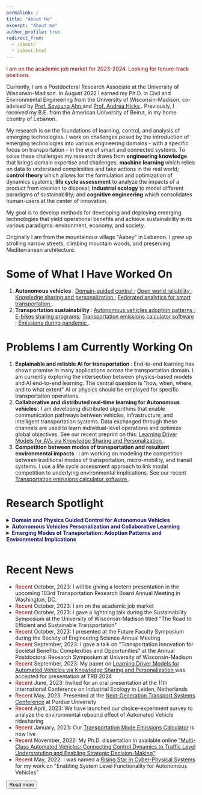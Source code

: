 ```yaml
---
permalink: /
title: "About Me"
excerpt: "About me"
author_profile: true
redirect_from: 
  - /about/
  - /about.html
---
```


<p> <span style="color:darkred"> I am on the academic job market for 2023-2024. Looking for tenure-track positions.</span> </p>

<p> Currently, I am a Postdoctoral Research Associate at the University of Wisconsin-Madison. In August 2022 I earned my Ph.D. in Civil and Environmental Engineering from the University of Wisconsin-Madison, co-advised by <a href="https://directory.engr.wisc.edu/cee/Faculty/Ahn_Soyoung/" target=_blank> Prof. Soyoung Ahn </a> and <a href="https://directory.engr.wisc.edu/cee/Faculty/Hicks_Andrea/" target=_blank> Prof. Andrea Hicks </a>. Previously, I received my B.E. from the American University of Beirut, in my home country of Lebanon. </p>

<p> My research is on the foundations of learning, control, and analysis of emerging technologies. I work on challenges posed by the introduction of emerging technologies into various engineering domains - with a specific focus on transportation - in the era of smart and connected systems. To solve these challenges my research draws from <b> engineering knowledge</b> that brings domain expertise and challenges; <b> machine learning </b> which relies on data to understand complexities and take actions in the real world; <b> control theory </b> which allows for the formulation and optimization of dynamics systems; <b>life cycle assessment</b> to analyze the impacts of a product from creation to disposal; <b>industrial ecology</b> to model different paradigms of sustainability; and <b> cognitive engineering</b> which consolidates human-users at the center of innovation.</p>


<p> My goal is to develop methods for developing and deploying emerging technologies that yield operational benefits and achieve sustainability in its various paradigms: environment, economy, and society.</p>

<p> Originally I am from the mountainous village "Aabey" in Lebanon. I grew up strolling narrow streets, climbing mountain woods, and preserving Mediterranean architecture. </p>

Some of What I Have Worked On 
======
1. <b> Autonomous vehicles </b>: <a href="https://www.sciencedirect.com/science/article/pii/S0968090X21001844"> Domain-guided control </a>; <a href="https://papers.ssrn.com/sol3/papers.cfm?abstract_id=4370172"> Open world reliability </a>; <a href="https://arxiv.org/abs/2308.16870"> Knowledge sharing and personalization </a>; <a href="https://ieeexplore.ieee.org/abstract/document/9611259"> Federated analytics for smart transportation </a>.
2. <b> Transportation sustainability </b>: <a href="https://iopscience.iop.org/article/10.1088/1748-9326/abf6f4/meta"> Autonomous vehicles adoption patterns </a>; <a href="https://iopscience.iop.org/article/10.1088/2634-4505/ac7c8b/meta"> E-bikes sharing programs</a>; <a href="https://sites.google.com/view/cheeseburgercalculator/home"> Transportation emissions calculator software </a>; <a href="https://iopscience.iop.org/article/10.1088/2634-4505/ac9a68/meta"> Emissions during pandemic </a>.

Problems I am Currently Working On  
======
1. <b> Explainable and reliable AI for transportation </b>: End-to-end learning has shown promise in many applications across the transportation domain. I am currently exploring the intersection between physics-based models and AI end-to-end learning. The central question is "how, when, where, and to what extent" AI or physics should be employed for specific transportation operations. 
2. <b> Collaborative and distributed real-time learning for Autonomous vehicles </b>: I am developing distributed algorithms that enable communication pathways between vehicles, infrastructure, and intelligent transportation systems. Data exchanged through these channels are used to learn individual-level operations and optimize global objectives. See our recent preprint on this: <a href="https://arxiv.org/abs/2308.16870"> Learning Driver Models for AVs via Knowledge Sharing and Personalization </a>. 
3. <b> Competition between modes of transportation and resultant environmental impacts </b>: I am working on modeling the competition between traditional modes of transportation, micro-mobility, and transit systems. I use a life cycle assessment approach to link modal competition to underlying environmental implications. See our recent <a href="https://sites.google.com/view/cheeseburgercalculator/home"> Transportation emissions calculator software </a>.

Research Spotlight
======

<details>

<summary><b><span style="color:MidnightBlue"> Domain and Physics Guided Control for Autonomous Vehicles </span></b></summary>

<h3> I. From Control Algorithm to Traffic Dynamics <a href="https://www.sciencedirect.com/science/article/pii/S0968090X21001844"> [Paper Link] </a></h3>
<center>
  <img src="../images/r1.jpg" width="100%" />
</center>

<p> AVs are typically designed with a focus on individual vehicle performance, and little attention to traffic behavior in terms of stability and efficiency. In this work, we formulate an intuitive physics-based response function that is capable of translating AV control algorithm and parameters into traffic-level dynamics. Allowing us to specify the control design of an AV in wats that consider traffic-level performance. </p>

<h3> II. Expected Performance vs. Real-world Performance: Addressing Real-world Uncertainties <a href="https://arxiv.org/abs/2210.13683"> [Paper Link] </a> </h3>
<center>
  <img src="../images/r2.png" width="80%" />
</center>

<p> In the real-world AVs operate under complex environments where they are expected to be exposed to exogenous and endogenous uncertainties. A major challenge lies in the complexity of integrating these uncertainties into the control system and the design of the AV as it is often hard to formulate an analytical representation of them. Tn this work, we propose a methodology to estimate uncertainties in AV's driver model - specifically those related to vehicular dynamics - and preserve a desired performance from the AV against real-world uncertainties that are unaccounted for. Our methodology uses three sequential components: (i) Stochastic Gradient Langevin Dynamics (SGLD) is used to estimate parameter uncertainty in real-time relying only on AV onboard sensor data, (ii) dynamic monitoring of the driver model performance (stability, safety, and traffic implications), and (iii) strategic actions for adjustments in driver model if anomaly is detected. </p>

</details>


<details>
<summary><b><span style="color:MidnightBlue"> Autonomous Vehicles Personalization and Collaborative Learning </span></b> </summary>
<center>
  <img src="../images/r3.png" width="80%" />
</center>

<p> In this work, we present a training framework for learning AVs driver models via knowledge sharing between different vehicles and personalization. In our collaborative scheme, vehicles borrow strength from each others while retaining a personalized model tailored to the vehicle's unique properties and conditions. We adopt a federated learning algorithm that circumvents the need to share raw data between vehicle. </p>

<p> This approach allows to train safer and more reliable AVs, while retaining a desired personalized behavior for each unique vehicle. Read more about out work here <a href="https://arxiv.org/abs/2210.13683"> [Paper Link] </a> </p>

</details>


<details>
<summary><b><span style="color:MidnightBlue"> Emerging Modes of Transportation: Adoption Patterns and Environmental Implications </span></b></summary>

<h3> I. Autonomous Vehicle Adoption and Environmental Implications <a href="https://iopscience.iop.org/article/10.1088/1748-9326/abf6f4/meta"> [Paper Link] </a></h3>
<center>
  <img src="../images/r4.png" width="70%" />
</center>

<p> The adoption of Autonomous Vehicles as a viable mode of transportation comes with an complex web of modal shifts and travel behavior. We find that this technology enjoys a level of attractiveness by different users that can induce a modal shift away from traditional modes of transportation as transit, or personal vehicles. This translates to an increase in environmental impacts across different categories: energy consumption, greenhouse gas emissions, particulate matter, sulfur and nitrogen oxides. </p>

<p> Adopting electric autonomous vehicles can offset the increase in emissions however it is dependent on two main factors: (i) adoption rate, and (ii) electricity generation mix. </p>

<h3> II. E-bikes Adoption and Environmental Implications <a href="https://iopscience.iop.org/article/10.1088/2634-4505/ac7c8b/meta"> [Paper Link] </a></h3>
<center>
  <img src="../images/r5.png" width="70%" />
</center>

<p> We analyze the ability of an E-bike sharing program in reducing environmental emissions of the transportation system. Based on a mode choice model informed from revealed and stated preference survey, we show that E-bikes are able to compete for ridership. Specifically, E-bikes can attract users away from personal vehicles in trip distances between 1-2.5 miles, resulting in a reduction in overall emissions. </p>

</details><br>

Recent News
======
* <span style="color:darkred"> Recent </span> October, 2023: I will be giving a lectern presentation in the upcoming 103rd Transportation Research Board Annual Meeting in Washington, DC. 
* <span style="color:darkred"> Recent </span> October, 2023: I am on the academic job market
* <span style="color:darkred"> Recent </span> October, 2023: I gave a lightning talk during the Sustainability Symposium at the University of Wisconsin-Madison titled "The Road to Efficient and Sustainable Transportation"
* <span style="color:darkred"> Recent </span> October, 2023: I presented at the Future Faculty Symposium during the Society of Engineering Science Annual Meeting
* <span style="color:darkred"> Recent </span> September, 2023: I gave a talk on "Transportation Innovation for Societal Benefits: Complexities and Opportunities" at the Annual Postdoctoral Research Symposium at University of Wisconsin-Madison
* <span style="color:darkred"> Recent </span> September, 2023: My paper on <a href="https://arxiv.org/abs/2308.16870"> Learning Driver Models for Automated Vehicles via Knowledge Sharing and Personalization </a> was accepted for presentation at TRB 2024
* <span style="color:darkred"> Recent </span> June, 2023: Invited for an oral presentation at the 11th International Conference on Industrial Ecology in Leiden, Netherlands
* <span style="color:darkred"> Recent </span> May, 2023: Presented at the [Next-Generation Transport Systems Conference](https://www.ngts2023.nextrans.org/) at Purdue University
* <span style="color:darkred"> Recent </span> April, 2023: We have launched our choice-experiment survey to analyze the environmental rebound effect of Automated Vehicle ridesharing 
* <span style="color:darkred"> Recent </span> January, 2023: Our [Transportation Mode Emissions Calculator](https://www.calconic.com/calculator-widgets/transportation-mode-emissions-calculator-c02e/63c48b9a20c258001f9bfe22?layouts=true) is now live
* <span style="color:darkred"> Recent </span> November, 2022: My Ph.D. dissertation in available online ["Multi-Class Automated Vehicles: Connecting Control Dynamics to Traffic Level Understanding and Enabling Strategic Decision-Making"](https://www.proquest.com/pqdtglobal/docview/2737490814/AA10F2DD3BAC463DPQ/1?accountid=465)
* <span style="color:darkred"> Recent </span> May, 2022: I was named a [Rising Star in Cyber-Physical Systems](https://risingstars.linklab.virginia.edu/2022/participants/wissam-kontar/) for my work on "Enabling System Level Functionality for Autonomous Vehicles"

<button onclick="window.location.href='https://wissamkontar.github.io/news/';">Read more</button>
